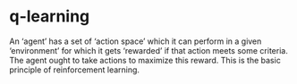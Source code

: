 # q-learning


An ‘agent’ has a set of ‘action space’ which it can perform in a given ‘environment’ for which it gets ‘rewarded’ if that action meets some criteria. The agent ought to take actions to maximize this reward.
This is the basic principle of reinforcement learning.

